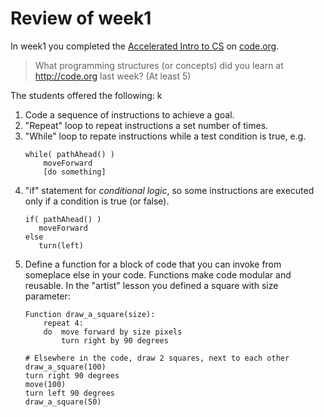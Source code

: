 # Review of week1

In week1 you completed the [Accelerated Intro to CS](https://studio.code.org/s/20-hour) on [code.org](https://www.code.org).

> What programming structures (or concepts) did you learn at http://code.org last week? (At least 5)

The students offered the following:
k
1. Code a sequence of instructions to achieve a goal.
2. "Repeat" loop to repeat instructions a set number of times.
3. "While" loop to repate instructions while a test condition is true, e.g.
    ```
    while( pathAhead() )
        moveForward
        [do something]
    ```
4. "if" statement for *conditional logic*, so some instructions are executed only if a condition is true (or false).
    ```
    if( pathAhead() )
       moveForward
    else
       turn(left)
   ```
5. Define a function for a block of code that you can invoke from someplace else in your code. Functions make code modular and reusable. In the "artist" lesson you defined a square with size parameter:
    ```
    Function draw_a_square(size):
        repeat 4:
        do  move forward by size pixels
            turn right by 90 degrees

    # Elsewhere in the code, draw 2 squares, next to each other 
    draw_a_square(100)
    turn right 90 degrees
    move(100)
    turn left 90 degrees
    draw_a_square(50)
    ```

